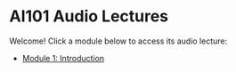 # AI101 Audio Lectures

Welcome! Click a module below to access its audio lecture:

- [Module 1: Introduction](Audio%20Lectures/1.0%20Module%201%20Introduction.html)
<!-- Add more lectures as needed -->
